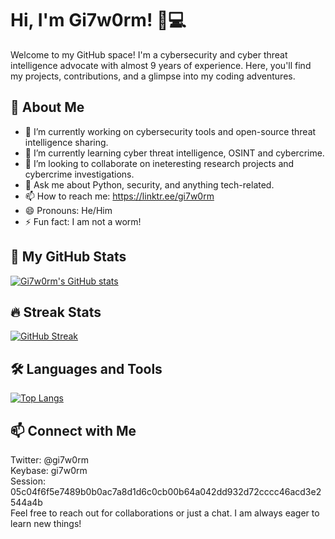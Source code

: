 # Hi, I'm Gi7w0rm! 👋💻

Welcome to my GitHub space! I'm a cybersecurity and cyber threat intelligence advocate with almost 9 years of experience. Here, you'll find my projects, contributions, and a glimpse into my coding adventures.

## 🌟 About Me

- 🔭 I’m currently working on cybersecurity tools and open-source threat intelligence sharing.
- 🌱 I’m currently learning cyber threat intelligence, OSINT and cybercrime.
- 👯 I’m looking to collaborate on ineteresting research projects and cybercrime investigations.
- 💬 Ask me about Python, security, and anything tech-related.
- 📫 How to reach me: https://linktr.ee/gi7w0rm
- 😄 Pronouns: He/Him
- ⚡ Fun fact: I am not a worm!

## 🚀 My GitHub Stats

[![Gi7w0rm's GitHub stats](https://github-readme-stats.vercel.app/api?username=Gi7w0rm&show_icons=true&theme=radical)](https://github.com/anuraghazra/github-readme-stats)

## 🔥 Streak Stats

[![GitHub Streak](http://github-readme-streak-stats.herokuapp.com?user=Gi7w0rm&theme=dark&background=000000)](https://git.io/streak-stats)

## 🛠️ Languages and Tools

[![Top Langs](https://github-readme-stats.vercel.app/api/top-langs/?username=Gi7w0rm&layout=compact&theme=vision-friendly-dark)](https://github.com/anuraghazra/github-readme-stats)



## 📫 Connect with Me  

Twitter: @gi7w0rm  
Keybase: gi7w0rm  
Session: 05c04f6f5e7489b0b0ac7a8d1d6c0cb00b64a042dd932d72cccc46acd3e2544a4b  
Feel free to reach out for collaborations or just a chat. I am always eager to learn new things!  
